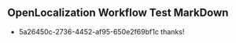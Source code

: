 ## OpenLocalization Workflow Test MarkDown
* 5a26450c-2736-4452-af95-650e2f69bf1c thanks!

<!--HONumber=Sep16_HO1-->


